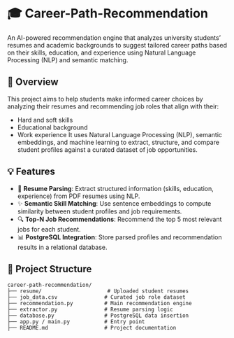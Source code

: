 # 🎓 Career-Path-Recommendation
An AI-powered recommendation engine that analyzes university students’ resumes and academic backgrounds to suggest tailored career paths based on their skills, education, and experience using Natural Language Processing (NLP) and semantic matching.

## 📌 Overview
This project aims to help students make informed career choices by analyzing their resumes and recommending job roles that align with their:
- Hard and soft skills
- Educational background
- Work experience
It uses Natural Language Processing (NLP), semantic embeddings, and machine learning to extract, structure, and compare student profiles against a curated dataset of job opportunities.

## 💡 Features
- 🧠 **Resume Parsing**: Extract structured information (skills, education, experience) from PDF resumes using NLP.
- ✨ **Semantic Skill Matching**: Use sentence embeddings to compute similarity between student profiles and job requirements.
- 🔍 **Top-N Job Recommendations**: Recommend the top 5 most relevant jobs for each student.
- 📊 **PostgreSQL Integration**: Store parsed profiles and recommendation results in a relational database.

## 📁 Project Structure
```
career-path-recommendation/
├── resume/                     # Uploaded student resumes
├── job_data.csv               # Curated job role dataset
├── recommendation.py          # Main recommendation engine
├── extractor.py               # Resume parsing logic
├── database.py                # PostgreSQL data insertion
├── app.py / main.py           # Entry point
├── README.md                  # Project documentation
```
